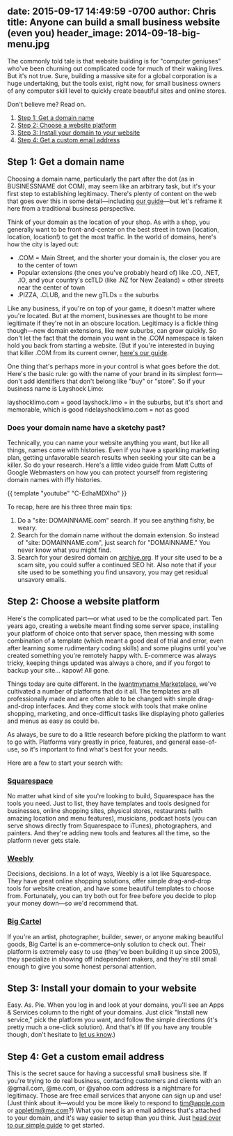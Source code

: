 date: 2015-09-17 14:49:59 -0700
author: Chris
title: Anyone can build a small business website (even you)
header_image: 2014-09-18-big-menu.jpg
----

<!-- excerpt -->

The commonly told tale is that website building is for "computer geniuses" who've been churning out complicated code for much of their waking lives. But it's not true. Sure, building a massive site for a global corporation is a huge undertaking, but the tools exist, right now, for small business owners of any computer skill level to quickly create beautiful sites and online stores. 

Don't believe me? Read on.

<!-- /excerpt -->

1. [Step 1: Get a domain name](#section-1)
2. [Step 2: Choose a website platform](#section-2)
3. [Step 3: Install your domain to your website](#section-3)
4. [Step 4: Get a custom email address](#section-4)

<h2 id="section-1">Step 1: Get a domain name</h2>

Choosing a domain name, particularly the part after the dot (as in BUSINESSNAME dot COM), may seem like an arbitrary task, but it's your first step to establishing legitimacy. There's plenty of content on the web that goes over this in some detail—including [our guide](https://iwantmyname.com/blog/2015/06/how-to-pick-the-right-domain-extension.html)—but let's reframe it here from a traditional business perspective. 

Think of your domain as the location of your shop. As with a shop, you generally want to be front-and-center on the best street in town (location, location, location!) to get the most traffic. In the world of domains, here's how the city is layed out:

+ .COM = Main Street, and the shorter your domain is, the closer you are to the center of town 
+ Popular extensions (the ones you've probably heard of) like .CO, .NET, .IO, and your country's ccTLD (like .NZ for New Zealand) = other streets near the center of town
+ .PIZZA, .CLUB, and the new gTLDs = the suburbs

Like any business, if you're on top of your game, it doesn't matter where you're located. But at the moment, businesses are thought to be more legitimate if they're not in an obscure location. Legitimacy is a fickle thing though—new domain extensions, like new suburbs, can grow quickly. So don't let the fact that the domain you want in the .COM namespace is taken hold you back from starting a website. (But if you're interested in buying that killer .COM from its current owner, [here's our guide](https://iwantmyname.com/blog/2015/05/the-guide-to-getting-the-right-domain-name-for-your-brand.html).

One thing that's perhaps more in your control is what goes before the dot. Here's the basic rule: go with the name of your brand in its simplest form—don't add identifiers that don't belong like "buy" or "store". So if your business name is Layshock Limo:

layshocklimo.com = good
layshock.limo = in the suburbs, but it's short and memorable, which is good
ridelayshocklimo.com = not as good

### Does your domain name have a sketchy past?

Technically, you can name your website anything you want, but like all things, names come with histories. Even if you have a sparkling marketing plan, getting unfavorable search results when seeking your site can be a killer. So do your research. Here's a little video guide from Matt Cutts of Google Webmasters on how you can protect yourself from registering domain names with iffy histories.

{{ template "youtube" "C-EdhaMDXho" }}

To recap, here are his three three main tips:

1. Do a "site: DOMAINNAME.com" search. If you see anything fishy, be weary.
2. Search for the domain name without the domain extension. So instead of "site: DOMAINNAME.com", just search for "DOMAINNAME." You never know what you might find. 
3. Search for your desired domain on [archive.org](https://archive.org/). If your site used to be a scam site, you could suffer a continued SEO hit. Also note that if your site used to be something you find unsavory, you may get residual unsavory emails.

<h2 id="section-2">Step 2: Choose a website platform</h2>

Here's the complicated part—or what used to be the complicated part. Ten years ago, creating a website meant finding some server space, installing your platform of choice onto that server space, then messing with some combination of a template (which meant a good deal of trial and error, even after learning some rudimentary coding skills) and some plugins until you've created something you're remotely happy with. E-commerce was always tricky, keeping things updated was always a chore, and if you forgot to backup your site... kapow! All gone. 

Things today are quite different. In the [iwantmyname Marketplace](https://iwantmyname.com/services), we've cultivated a number of platforms that do it all. The templates are all professionally made and are often able to be changed with simple drag-and-drop interfaces. And they come stock with tools that make online shopping, marketing, and once-difficult tasks like displaying photo galleries and menus as easy as could be.

As always, be sure to do a little research before picking the platform to want to go with. Platforms vary greatly in price, features, and general ease-of-use, so it's important to find what's best for your needs. 

Here are a few to start your search with:

### [Squarespace](https://iwantmyname.com/features/applications/custom-domain-apps/websites/squarespace-build-your-website-with-own-url)

No matter what kind of site you're looking to build, Squarespace has the tools you need. Just to list, they have templates and tools designed for businesses, online shopping sites, physical stores, restaurants (with amazing location and menu features), musicians, podcast hosts (you can serve shows directly from Squarespace to iTunes), photographers, and painters. And they're adding new tools and features all the time, so the platform never gets stale.

### [Weebly](https://iwantmyname.com/features/applications/custom-domain-apps/websites/weebly-create-free-website-with-own-address)

Decisions, decisions. In a lot of ways, Weebly is a lot like Squarespace. They have great online shopping solutions, offer simple drag-and-drop tools for website creation, and have some beautiful templates to choose from. Fortunately, you can try both out for free before you decide to plop your money down—so we'd recommend that.

### [Big Cartel](https://iwantmyname.com/services/ecommerce-hosting/big-cartel-custom-domain)

If you're an artist, photographer, builder, sewer, or anyone making beautiful goods, Big Cartel is an e-commerce-only solution to check out. Their platform is extremely easy to use (they've been building it up since 2005), they specialize in showing off independent makers, and they're still small enough to give you some honest personal attention. 

<h2 id="section-3">Step 3: Install your domain to your website</h2>

Easy. As. Pie. When you log in and look at your domains, you'll see an Apps & Services column to the right of your domains. Just click "Install new service," pick the platform you want, and follow the simple directions (it's pretty much a one-click solution). And that's it! (If you have any trouble though, don't hesitate to [let us know](https://iwantmyname.com/support).)

<h2 id="section-4">Step 4: Get a custom email address</h2>

This is the secret sauce for having a successful small business site. If you're trying to do real business, contacting customers and clients with an @gmail.com, @me.com, or @yahoo.com address is a nightmare for legitimacy. Those are free email services that anyone can sign up and use! (Just think about it—would you be more likely to respond to tim@apple.com or appletim@me.com?) What you need is an email address that's attached to your domain, and it's way easier to setup than you think. Just [head over to our simple guide](https://iwantmyname.com/blog/2015/06/the-guide-to-getting-your-own-custom-email-address.html) to get started. 
